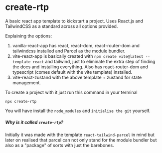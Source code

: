 # create-rtp

A basic react app template to kickstart a project. Uses React.js and TailwindCSS as a standard across all options provided.

Explaining the options:
1. vanilla-react-app has react, react-dom, react-router-dom and tailwindcss installed and Parcel as the module bundler.
2. vite-react-app is basically created with `npm create vite@latest --template react` and tailwind, just to eliminate the extra step of finding the docs and installing everything. Also has react-router-dom and typescript (comes default with the vite template) installed.
3. vite-react-zustand with the above template + zustand for state management.

To create a project with it just run this command in your terminal
```
npx create-rtp
```

You will have install the `node_modules` and `initialise the git` yourself.


##### Why is it called `create-rtp`?
Initially it was made with the template `react-tailwind-parcel` in mind but later on realised that parcel can not only stand for the module bundler but also as a "package" of sorts with just the barebones. 